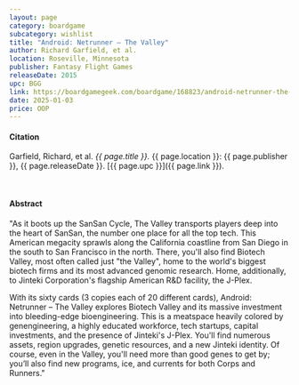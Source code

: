 ```yaml
---
layout: page
category: boardgame
subcategory: wishlist
title: "Android: Netrunner – The Valley"
author: Richard Garfield, et al.
location: Roseville, Minnesota
publisher: Fantasy Flight Games
releaseDate: 2015
upc: BGG
link: https://boardgamegeek.com/boardgame/168823/android-netrunner-the-valley
date: 2025-01-03
price: OOP
---
```


#### Citation

Garfield, Richard, et al. *{{ page.title }}.* {{ page.location }}: {{ page.publisher }}, {{ page.releaseDate }}. [{{ page.upc }}]({{ page.link }}).

<br>


#### Abstract

"As it boots up the SanSan Cycle, The Valley transports players deep into the heart of SanSan, the number one place for all the top tech. This American megacity sprawls along the California coastline from San Diego in the south to San Francisco in the north. There, you'll also find Biotech Valley, most often called just "the Valley", home to the world's biggest biotech firms and its most advanced genomic research. Home, additionally, to Jinteki Corporation's flagship American R&D facility, the J-Plex.

With its sixty cards (3 copies each of 20 different cards), Android: Netrunner – The Valley explores Biotech Valley and its massive investment into bleeding-edge bioengineering. This is a meatspace heavily colored by genengineering, a highly educated workforce, tech startups, capital investments, and the presence of Jinteki's J-Plex. You'll find numerous assets, region upgrades, genetic resources, and a new Jinteki identity. Of course, even in the Valley, you'll need more than good genes to get by; you’ll also find new programs, ice, and currents for both Corps and Runners."
